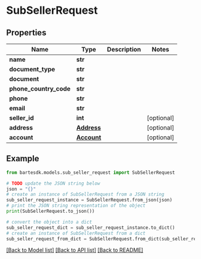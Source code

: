 # SubSellerRequest


## Properties

Name | Type | Description | Notes
------------ | ------------- | ------------- | -------------
**name** | **str** |  | 
**document_type** | **str** |  | 
**document** | **str** |  | 
**phone_country_code** | **str** |  | 
**phone** | **str** |  | 
**email** | **str** |  | 
**seller_id** | **int** |  | [optional] 
**address** | [**Address**](Address.md) |  | [optional] 
**account** | [**Account**](Account.md) |  | [optional] 

## Example

```python
from bartesdk.models.sub_seller_request import SubSellerRequest

# TODO update the JSON string below
json = "{}"
# create an instance of SubSellerRequest from a JSON string
sub_seller_request_instance = SubSellerRequest.from_json(json)
# print the JSON string representation of the object
print(SubSellerRequest.to_json())

# convert the object into a dict
sub_seller_request_dict = sub_seller_request_instance.to_dict()
# create an instance of SubSellerRequest from a dict
sub_seller_request_from_dict = SubSellerRequest.from_dict(sub_seller_request_dict)
```
[[Back to Model list]](../README.md#documentation-for-models) [[Back to API list]](../README.md#documentation-for-api-endpoints) [[Back to README]](../README.md)


